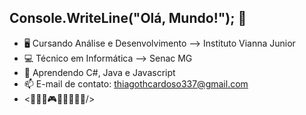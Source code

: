 ## Console.WriteLine("Olá, Mundo!"); 👋

- 🖥 Cursando Análise e Desenvolvimento --> Instituto Vianna Junior 
- 💻 Técnico em Informática --> Senac MG 
- 🌱 Aprendendo C#, Java e Javascript 
- 📫 E-mail de contato: thiagothcardoso337@gmail.com 
- <👨🏻‍💻🎮🏋🏻‍♂️🤘🏻/> 

